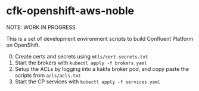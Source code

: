 # cfk-openshift-aws-noble

NOTE: WORK IN PROGRESS

This is a set of development environment scripts to build Confluent Platform on OpenShift.

0. Create certs and secrets using ```mtls/cert-secrets.txt```
1. Start the brokers with ```kubectl apply -f brokers.yaml```
2. Setup the ACLs by logging into a kakfa broker pod, and copy paste the scripts from ```acls/acls.txt```
3. Start the CP services with ```kubectl apply -f services.yaml```
